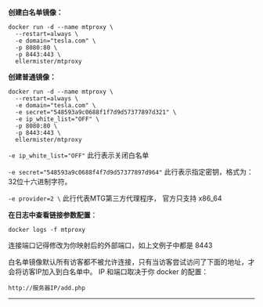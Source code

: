 **创建白名单镜像：**

```
docker run -d --name mtproxy \
  --restart=always \
  -e domain="tesla.com" \
  -p 8080:80 \
  -p 8443:443 \
  ellermister/mtproxy
```

  

**创建普通镜像：**

```
docker run -d --name mtproxy \
  --restart=always \
  -e domain="tesla.com" \
  -e secret="548593a9c0688f1f7d9d57377897d321" \
  -e ip_white_list="OFF" \
  -p 8080:80 \
  -p 8443:443 \
  ellermister/mtproxy
```

`-e ip_white_list="OFF"`   此行表示关闭白名单

`-e secret="548593a9c0688f4f7d9d57377897d964"`   此行表示指定密钥，格式为：32位十六进制字符。

`-e provider=2 \`      此行代表MTG第三方代理程序， 官方只支持 x86_64

**在日志中查看链接参数配置**：

```
docker logs -f mtproxy
```


连接端口记得修改为你映射后的外部端口，如上文例子中都是 8443

白名单镜像默认所有访客都不被允许连接，只有当访客尝试访问了下面的地址，才会将访客IP加入到白名单中。
IP 和端口取决于你 docker 的配置：
```
http://服务器IP/add.php
```




---
